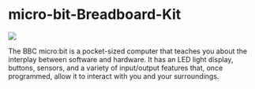 # micro-bit-Breadboard-Kit
<img src= "https://github.com/sbcshop/micro-bit-Breadboard-Kit/blob/main/images/img.jpg" />

The BBC micro:bit is a pocket-sized computer that teaches you about the interplay between software and hardware. It has an LED light display, buttons, sensors, and a variety of input/output features that, once programmed, allow it to interact with you and your surroundings.
